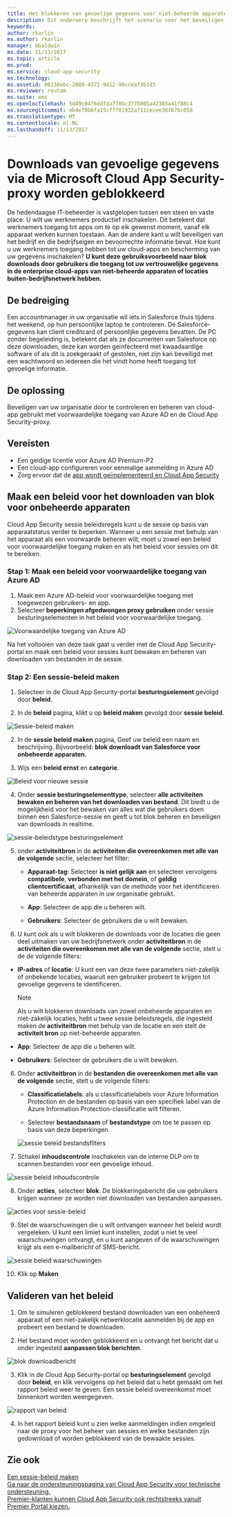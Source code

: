 ```yaml
---
title: Het blokkeren van gevoelige gegevens voor niet-beheerde apparaten met behulp van Cloud App Security proxy worden gedownload | Microsoft Docs
description: Dit onderwerp beschrijft het scenario voor het beveiligen van uw organisatie tegen downloads van gevoelige gegevens door niet-beheerde devicesusing Azure AD-proxymogelijkheden.
keywords: 
author: rkarlin
ms.author: rkarlin
manager: mbaldwin
ms.date: 11/13/2017
ms.topic: article
ms.prod: 
ms.service: cloud-app-security
ms.technology: 
ms.assetid: 06238ebc-2088-4372-9412-96cceaf3b145
ms.reviewer: reutam
ms.suite: ems
ms.openlocfilehash: 5d49c04f6ddfda778bc3775805a42383a41f88c4
ms.sourcegitcommit: eb4e70b6fa15cfff01932a711cecee38f67bc058
ms.translationtype: MT
ms.contentlocale: nl-NL
ms.lasthandoff: 11/13/2017
---
```

# <a name="blocking-downloads-of-sensitive-information-using-the-microsoft-cloud-app-security-proxy"></a>Downloads van gevoelige gegevens via de Microsoft Cloud App Security-proxy worden geblokkeerd


De hedendaagse IT-beheerder is vastgelopen tussen een steen en vaste place: U wilt uw werknemers productief inschakelen. Dit betekent dat werknemers toegang tot apps om te op elk gewenst moment, vanaf elk apparaat werken kunnen toestaan. Aan de andere kant u wilt beveiligen van het bedrijf en die bedrijfseigen en bevoorrechte informatie bevat. Hoe kunt u uw werknemers toegang hebben tot uw cloud-apps en bescherming van uw gegevens inschakelen? **U kunt deze gebruiksvoorbeeld naar blok downloads door gebruikers die toegang tot uw vertrouwelijke gegevens in de enterprise cloud-apps van niet-beheerde apparaten of locaties buiten-bedrijfsnetwerk hebben.**


## <a name="the-threat"></a>De bedreiging
Een accountmanager in uw organisatie wil iets in Salesforce thuis tijdens het weekend, op hun persoonlijke laptop te controleren. De Salesforce-gegevens kan client creditcard of persoonlijke gegevens bevatten. De PC zonder begeleiding is, betekent dat als ze documenten van Salesforce op deze downloaden, deze kan worden geïnfecteerd met kwaadaardige software of als dit is zoekgeraakt of gestolen, niet zijn kan beveiligd met een wachtwoord en iedereen die het vindt home heeft toegang tot gevoelige informatie. 

## <a name="the-solution"></a>De oplossing
Beveiligen van uw organisatie door te controleren en beheren van cloud-app gebruikt met voorwaardelijke toegang van Azure AD en de Cloud App Security-proxy.  

## <a name="prerequisites"></a>Vereisten

- Een geldige licentie voor Azure AD Premium-P2
- Een cloud-app configureren voor eenmalige aanmelding in Azure AD  
- Zorg ervoor dat de [app wordt geïmplementeerd en Cloud App Security](proxy-deployment-aad.md)

## <a name="create-a-block-download-policy-for-unmanaged-devices"></a>Maak een beleid voor het downloaden van blok voor onbeheerde apparaten  

Cloud App Security sessie beleidsregels kunt u de sessie op basis van apparaatstatus verder te beperken. Wanneer u een sessie met behulp van het apparaat als een voorwaarde beheren wilt, moet u zowel een beleid voor voorwaardelijke toegang maken en als het beleid voor sessies om dit te bereiken.  

### <a name="step-1-create-an-azure-ad-conditional-access-policy"></a>Stap 1: Maak een beleid voor voorwaardelijke toegang van Azure AD

1. Maak een Azure AD-beleid voor voorwaardelijke toegang met toegewezen gebruikers- en app.
2. Selecteer **beperkingen afgedwongen proxy gebruiken** onder sessie besturingselementen in het beleid voor voorwaardelijke toegang.   

 ![Voorwaardelijke toegang van Azure AD](./media/proxy-deploy-restrictions-aad.png)

Na het voltooien van deze taak gaat u verder met de Cloud App Security-portal en maak een beleid voor sessies kunt bewaken en beheren van downloaden van bestanden in de sessie.

### <a name="step-2-create-a-session-policy"></a>Stap 2: Een sessie-beleid maken

1. Selecteer in de Cloud App Security-portal **besturingselement** gevolgd door **beleid**. 

2. In de **beleid** pagina, klikt u op **beleid maken** gevolgd door **sessie beleid**.
 
 ![Sessie-beleid maken](./media/create-session-policy.png)

2. In de **sessie beleid maken** pagina, Geef uw beleid een naam en beschrijving. Bijvoorbeeld: **blok downloadt van Salesforce voor onbeheerde apparaten**.

3. Wijs een **beleid ernst** en **categorie**.

 ![Beleid voor nieuwe sessie](./media/new-session-policy.png)

4. Onder **sessie besturingselementtype**, selecteer **alle activiteiten bewaken en beheren van het downloaden van bestand**. Dit biedt u de mogelijkheid voor het bewaken van alles wat die gebruikers doen binnen een Salesforce-sessie en geeft u tot blok beheren en beveiligen van downloads in realtime.

 ![sessie-beleidstype besturingselement](./media/session-policy-control-type.png)

5.  onder **activiteitbron** in de **activiteiten die overeenkomen met alle van de volgende** sectie, selecteer het filter: 
    
    - **Apparaat-tag**: Selecteer **is niet gelijk aan** en selecteer vervolgens **compatibele**, **verbonden met het domein**, of **geldig clientcertificaat**, afhankelijk van de methode voor het identificeren van beheerde apparaten in uw organisatie gebruikt. 
    
    - **App**: Selecteer de app die u beheren wilt.  

    - **Gebruikers**: Selecteer de gebruikers die u wilt bewaken.  
    
7. U kunt ook als u wilt blokkeren de downloads voor de locaties die geen deel uitmaken van uw bedrijfsnetwerk onder **activiteitbron** in de **activiteiten die overeenkomen met alle van de volgende** sectie, stelt u de de volgende filters: 

  - **IP-adres** of **locatie**: U kunt een van deze twee parameters niet-zakelijk of onbekende locaties, waaruit een gebruiker probeert te krijgen tot gevoelige gegevens te identificeren.

     > [!NOTE]
     > Als u wilt blokkeren downloads van zowel onbeheerde apparaten en niet-zakelijk locaties, hebt u twee sessie beleidsregels, die ingesteld maken de **activiteitbron** met behulp van de locatie en een stelt de **activiteit bron** op niet-beheerde apparaten.
 
   - **App**: Selecteer de app die u beheren wilt.    
   
   - **Gebruikers**: Selecteer de gebruikers die u wilt bewaken.  

6. Onder **activiteitbron** in de **bestanden die overeenkomen met alle van de volgende** sectie, stelt u de volgende filters: 
   
    - **Classificatielabels**: als u classificatielabels voor Azure Information Protection en de bestanden op basis van een specifiek label van de Azure Information Protection-classificatie wilt filteren.
   
    - Selecteer **bestandsnaam** of **bestandstype** om toe te passen op basis van deze beperkingen.
 
     ![sessie beleid bestandsfilters](./media/session-policy-file-filters.png)

7. Schakel **inhoudscontrole** inschakelen van de interne DLP om te scannen bestanden voor een gevoelige inhoud. 

 ![sessie beleid inhoudscontrole](./media/session-policy-content-inspection.png)

8. Onder **acties**, selecteer **blok**. De blokkeringsbericht die uw gebruikers krijgen wanneer ze worden niet downloaden van bestanden aanpassen.  

 ![acties voor sessie-beleid](./media/session-policy-actions.png)

9. Stel de waarschuwingen die u wilt ontvangen wanneer het beleid wordt vergeleken. U kunt een limiet kunt instellen, zodat u niet te veel waarschuwingen ontvangt, en u kunt aangeven of de waarschuwingen krijgt als een e-mailbericht of SMS-bericht.

 ![sessie beleid waarschuwingen](./media/session-policy-alert.png)


10. Klik op **Maken**  
 

## <a name="validate-your-policy"></a>Valideren van het beleid 

1. Om te simuleren geblokkeerd bestand downloaden van een onbeheerd apparaat of een niet-zakelijk netwerklocatie aanmelden bij de app en probeert een bestand te downloaden. 

2. Het bestand moet worden geblokkeerd en u ontvangt het bericht dat u onder ingesteld **aanpassen blok berichten**. 

  ![blok downloadbericht](./media/block-download-message.png)

3. Klik in de Cloud App Security-portal op **besturingselement** gevolgd door **beleid**, en klik vervolgens op het beleid dat u hebt gemaakt om het rapport beleid weer te geven. Een sessie beleid overeenkomst moet binnenkort worden weergegeven. 
 
  ![rapport van beleid](./media/session-policy-report.png)

4. In het rapport beleid kunt u zien welke aanmeldingen indien omgeleid naar de proxy voor het beheer van sessies en welke bestanden zijn gedownload of worden geblokkeerd van de bewaakte sessies.




## <a name="see-also"></a>Zie ook  
[Een sessie-beleid maken](session-policy-aad.md)   
[Ga naar de ondersteuningspagina van Cloud App Security voor technische ondersteuning.](http://support.microsoft.com/oas/default.aspx?prid=16031)   
[Premier-klanten kunnen Cloud App Security ook rechtstreeks vanuit Premier Portal kiezen.](https://premier.microsoft.com/)  
  
  